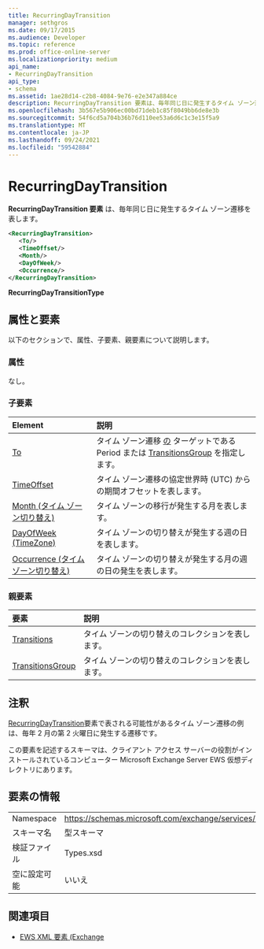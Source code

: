 ```yaml
---
title: RecurringDayTransition
manager: sethgros
ms.date: 09/17/2015
ms.audience: Developer
ms.topic: reference
ms.prod: office-online-server
ms.localizationpriority: medium
api_name:
- RecurringDayTransition
api_type:
- schema
ms.assetid: 1ae28d14-c2b8-4084-9e76-e2e347a884ce
description: RecurringDayTransition 要素は、毎年同じ日に発生するタイム ゾーン遷移を表します。
ms.openlocfilehash: 3b567e5b906ec00bd71deb1c85f8049bb6de8e3b
ms.sourcegitcommit: 54f6cd5a704b36b76d110ee53a6d6c1c3e15f5a9
ms.translationtype: MT
ms.contentlocale: ja-JP
ms.lasthandoff: 09/24/2021
ms.locfileid: "59542884"
---
```

# <a name="recurringdaytransition"></a>RecurringDayTransition

**RecurringDayTransition 要素** は、毎年同じ日に発生するタイム ゾーン遷移を表します。 
  
```xml
<RecurringDayTransition>
   <To/>
   <TimeOffset/>
   <Month/>
   <DayOfWeek/>
   <Occurrence/>
</RecurringDayTransition>
```

 **RecurringDayTransitionType**
## <a name="attributes-and-elements"></a>属性と要素

以下のセクションで、属性、子要素、親要素について説明します。
  
### <a name="attributes"></a>属性

なし。
  
### <a name="child-elements"></a>子要素

|**Element**|**説明**|
|:-----|:-----|
|[To](to.md) <br/> |タイム ゾーン遷移 [の](period.md) ターゲットである Period または [TransitionsGroup](transitionsgroup.md) を指定します。  <br/> |
|[TimeOffset](timeoffset.md) <br/> |タイム ゾーン遷移の協定世界時 (UTC) からの期間オフセットを表します。  <br/> |
|[Month (タイム ゾーン切り替え)](month-time-zone-transition.md) <br/> |タイム ゾーンの移行が発生する月を表します。  <br/> |
|[DayOfWeek (TimeZone)](dayofweek-timezone.md) <br/> |タイム ゾーンの切り替えが発生する週の日を表します。  <br/> |
|[Occurrence (タイム ゾーン切り替え)](occurrence-time-zone-transition.md) <br/> |タイム ゾーンの切り替えが発生する月の週の日の発生を表します。  <br/> |
   
### <a name="parent-elements"></a>親要素

|**要素**|**説明**|
|:-----|:-----|
|[Transitions](transitions.md) <br/> |タイム ゾーンの切り替えのコレクションを表します。  <br/> |
|[TransitionsGroup](transitionsgroup.md) <br/> |タイム ゾーンの切り替えのコレクションを表します。  <br/> |
   
## <a name="remarks"></a>注釈

[RecurringDayTransition](recurringdaytransition.md)要素で表される可能性があるタイム ゾーン遷移の例は、毎年 2 月の第 2 火曜日に発生する遷移です。 
  
この要素を記述するスキーマは、クライアント アクセス サーバーの役割がインストールされているコンピューター Microsoft Exchange Server EWS 仮想ディレクトリにあります。
  
## <a name="element-information"></a>要素の情報

|||
|:-----|:-----|
|Namespace  <br/> |https://schemas.microsoft.com/exchange/services/2006/types  <br/> |
|スキーマ名  <br/> |型スキーマ  <br/> |
|検証ファイル  <br/> |Types.xsd  <br/> |
|空に設定可能  <br/> |いいえ  <br/> |
   
## <a name="see-also"></a>関連項目



- [EWS XML 要素 (Exchange](ews-xml-elements-in-exchange.md)

